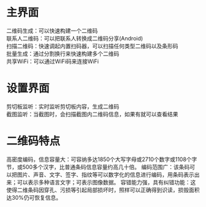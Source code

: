# 主界面
二维码生成：可以快速构建一个二维码  
联系人二维码：可以把联系人转换成二维码分享(Android)  
扫描二维码：快速调起内置扫码器，可以扫描任何类型二维码以及条形码  
批量生成：通过分割换行来快速构建多个二维码  
共享WiFi：可以通过WiFi码来连接WiFi  
# 设置界面
剪切板监听：实时监听剪切板内容，生成二维码  
截图监听：当截图时，会扫描截图内二维码信息，如果有就可以查看结果

# 二维码特点
高密度编码，信息容量大：可容纳多达1850个大写字母或2710个数字或1108个字节，或500多个汉字，比普通条码信息容量约高几十倍。
编码范围广：该条码可以把图片、声音、文字、签字、指纹等可以数字化的信息进行编码，用条码表示出来；可以表示多种语言文字；可表示图像数据。
容错能力强，具有纠错功能：这使得二维条码因穿孔、污损等引起局部损坏时，照样可以正确得到识读，损毁面积达30%仍可恢复信息。
